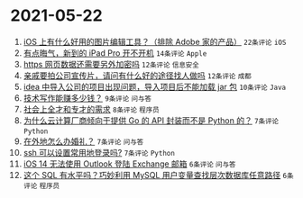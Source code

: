 # 2021-05-22

1. [iOS 上有什么好用的图片编辑工具？（排除 Adobe 家的产品）](https://www.v2ex.com/t/778490) `22条评论` `iOS`
1. [有点晦气，新到的 iPad Pro 开不开机](https://www.v2ex.com/t/778493) `14条评论` `Apple`
1. [https 网页数据还需要另外加密吗](https://www.v2ex.com/t/778499) `12条评论` `信息安全`
1. [亲戚要拍公司宣传片，请问有什么好的途径找人做吗](https://www.v2ex.com/t/778488) `12条评论` `成都`
1. [idea 中导入公司的项目出现问题，导入项目后不能加载 jar 包](https://www.v2ex.com/t/778487) `10条评论` `Java`
1. [技术写作能赚多少钱？](https://www.v2ex.com/t/778497) `9条评论` `问与答`
1. [社会上全才和专才的需求](https://www.v2ex.com/t/778492) `8条评论` `程序员`
1. [为什么云计算厂商倾向于提供 Go 的 API 封装而不是 Python 的？](https://www.v2ex.com/t/778518) `7条评论` `Python`
1. [在外地怎么办婚礼？](https://www.v2ex.com/t/778505) `7条评论` `问与答`
1. [ssh 可以设置常用地登录吗?](https://www.v2ex.com/t/778496) `7条评论` `Python`
1. [iOS 14 无法使用 Outlook 登陆 Exchange 邮箱](https://www.v2ex.com/t/778494) `6条评论` `问与答`
1. [这个 SQL 有水平吗？巧妙利用 MySQL 用户变量查找层次数据库任意路径](https://www.v2ex.com/t/778486) `6条评论` `程序员`
